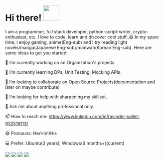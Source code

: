 <h1> Hi there! <img src="https://media.giphy.com/media/mGcNjsfWAjY5AEZNw6/giphy.gif" width="50"></h1>
I am a programmer, full stack developer, python-script-writer, crypto-enthusiast, etc. I love to code, learn and discover cool stuff..😄
In my spare time, I enjoy gaming, anime(Eng-sub) and I try reading light novels/manga(Japanese Eng-sub)/manwah(Korean Eng-sub).
Here are some ideas to get you started:


🔭 I’m currently working on an Organization's projects.

🌱 I’m currently learning DPs, Unit Testing, Mocking APIs.

👯 I’m looking to collaborate on Open Source Projects(documentation and later on maybe contribute)

🤔 I’m looking for help with sharpening my skillset.

💬 Ask me about anything professional only.

📫 How to reach me: https://www.linkedin.com/in/ravinder-sollet-932518113/

😄 Pronouns: He/Him/His

💻 Prefer: Ubuntu(3 years), Windows(6 months+)(current)

<p>
<img src="https://www.codewars.com/users/solletravinder/badges/large" />
<img src="https://github-readme-stats.vercel.app/api?username=solletravinder&count_private=true&include_all_commits=true&show_icons=true&theme=dracula" />
<img src="https://github-readme-streak-stats.herokuapp.com?user=solletravinder&theme=dracula&date_format=j%20M%5B%20Y%5D"/>
  
<img src="https://activity-graph.herokuapp.com/graph?username=solletravinder&theme=rogue" />
  
</p>
